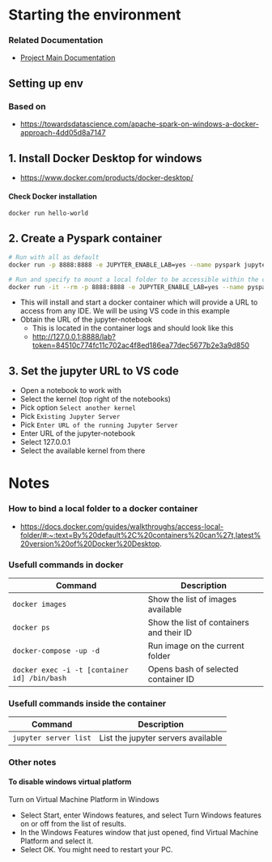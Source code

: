 # Starting the environment

### Related Documentation
- [Project Main Documentation](../../../README.md)


## Setting up env

### Based on
- https://towardsdatascience.com/apache-spark-on-windows-a-docker-approach-4dd05d8a7147


## 1. Install Docker Desktop for windows
- https://www.docker.com/products/docker-desktop/

#### Check Docker installation
```bash
docker run hello-world
```

## 2. Create a Pyspark container
```bash
# Run with all as default
docker run -p 8888:8888 -e JUPYTER_ENABLE_LAB=yes --name pyspark jupyter/pyspark-notebook

# Run and specify to mount a local folder to be accessible within the container
docker run -it --rm -p 8888:8888 -e JUPYTER_ENABLE_LAB=yes --name pyspark_mounted -v F:/olivier/temp/test_json_ingest:/home/jovyan/data jupyter/pyspark-notebook 
```
- This will install and start a docker container which will provide a URL to access from any IDE. We will be using VS code in this example
- Obtain the URL of the jupyter-notebook
    - This is located in the container logs and should look like this
    - http://127.0.0.1:8888/lab?token=84510c774fc11c702ac4f8ed186ea77dec5677b2e3a9d850


## 3. Set the jupyter URL to VS code
- Open a notebook to work with
- Select the kernel (top right of the notebooks)
- Pick option `Select another kernel`
- Pick `Existing Jupyter Server`
- Pick `Enter URL of the running Jupyter Server`
- Enter URL of the jupyter-notebook
- Select 127.0.0.1
- Select the available kernel from there 

# Notes

### How to bind a local folder to a docker container
- https://docs.docker.com/guides/walkthroughs/access-local-folder/#:~:text=By%20default%2C%20containers%20can%27t,latest%20version%20of%20Docker%20Desktop.



### Usefull commands in docker
| Command  | Description |
| ------------- | ------------- |
| `docker images`  | Show the list of images available  |
| `docker ps`  | Show the list of containers  and their ID |
| `docker-compose -up -d`  | Run image on the current folder  |
| `docker exec -i -t [container id] /bin/bash`  | Opens bash of selected container ID  |

### Usefull commands inside the container
| Command  | Description |
| ------------- | ------------- |
| `jupyter server list`  | List the jupyter servers available  |



### Other notes

#### To disable windows virtual platform

Turn on Virtual Machine Platform in Windows
- Select Start, enter Windows features, and select Turn Windows features on or off from the list of results.
- In the Windows Features window that just opened, find Virtual Machine Platform and select it.
- Select OK. You might need to restart your PC.